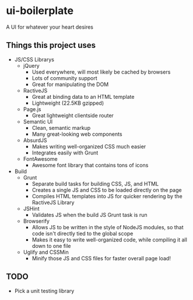 ui-boilerplate
==============

A UI for whatever your heart desires

## Things this project uses

* JS/CSS Librarys
	* jQuery
		* Used everywhere, will most likely be cached by browsers
		* Lots of community support
		* Great for manipulating the DOM
	* RactiveJS
		* Great at binding data to an HTML template
		* Lightweight (22.5KB gzipped)
	* Page.js
		* Great lightweight clientside router
	* Semantic UI
		* Clean, semantic markup
		* Many great-looking web components
	* AbsurdJS
		* Makes writing well-organized CSS much easier
		* Integrates easily with Grunt
	* FontAwesome
		* Awesome font library that contains tons of icons
* Build
	* Grunt
		* Separate build tasks for building CSS, JS, and HTML
		* Creates a single JS and CSS to be loaded directly on the page
		* Compiles HTML templates into JS for quicker rendering by the RactiveJS Library
	* JSHint
		* Validates JS when the build JS Grunt task is run
	* Browserify
		* Allows JS to be written in the style of NodeJS modules, so that code isn't directly tied to the global scope
		* Makes it easy to write well-organized code, while compiling it all down to one file
	* Uglify and CSSMin
		* Minify those JS and CSS files for faster overall page load!

## TODO

* Pick a unit testing library

